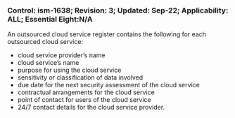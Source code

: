 ### Control: ism-1638; Revision: 3; Updated: Sep-22; Applicability: ALL; Essential Eight:N/A
<p>An outsourced cloud service register contains the following for each outsourced cloud service:</p>
                  <ul>
                     <li>cloud service provider’s name</li>
                     <li>cloud service’s name</li>
                     <li>purpose for using the cloud service</li>
                     <li>sensitivity or classification of data involved</li>
                     <li>due date for the next security assessment of the cloud service</li>
                     <li>contractual arrangements for the cloud service</li>
                     <li>point of contact for users of the cloud service</li>
                     <li>24/7 contact details for the cloud service provider.</li>
                  </ul>